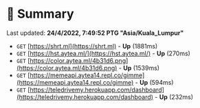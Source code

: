 # 📖 Summary
Last updated: **24/4/2022, 7:49:52 PTG "Asia/Kuala_Lumpur"**

- `GET` [https://shrt.ml](https://shrt.ml) - **Up** (1881ms)
- `GET` [https://hst.aytea.ml/](https://hst.aytea.ml/) - **Up** (270ms)
- `GET` [https://color.aytea.ml/4b31d6.png](https://color.aytea.ml/4b31d6.png) - **Up** (1539ms)
- `GET` [https://memeapi.aytea14.repl.co/gimme](https://memeapi.aytea14.repl.co/gimme) - **Up** (594ms)
- `GET` [https://teledrivemy.herokuapp.com/dashboard](https://teledrivemy.herokuapp.com/dashboard) - **Up** (232ms)
